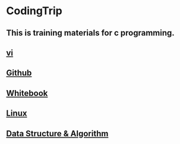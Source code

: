 # CodingTrip
## This is training materials for c programming.

## [vi](./Vi/README.md)

## [Github](./Github/README.md)

## [Whitebook](./Whitebook/README.md)

## [Linux](./Linux/README.md)

## [Data Structure & Algorithm](./DataStructure_Algorithm/README.md)

